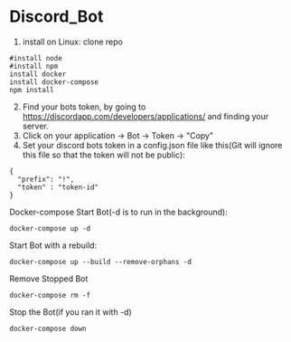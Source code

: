 # Discord_Bot
1. install on Linux:
clone repo
```
#install node
#install npm
install docker
install docker-compose
npm install
```

2. Find your bots token, by going to https://discordapp.com/developers/applications/ and finding your server.
3. Click on your application -> Bot -> Token -> "Copy"
4. Set your discord bots token in a config.json file like this(Git will ignore this file so that the token will not be public): 

```
{
  "prefix": "!",
  "token" : "token-id"
}
```

Docker-compose
Start Bot(-d is to run in the background): 
```
docker-compose up -d
```
Start Bot with a rebuild: 
```
docker-compose up --build --remove-orphans -d
```
Remove Stopped Bot 
```
docker-compose rm -f
```
Stop the Bot(if you ran it with -d) 
```
docker-compose down
```
